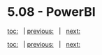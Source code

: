 # 5.08 - PowerBI

[toc:](June_2021.md) &nbsp; | [previous:](5_07_kafka.md) &nbsp; | &nbsp; [next:](June_2021.md)



[toc:](June_2021.md) &nbsp; | [previous:](5_07_kafka.md) &nbsp; | &nbsp; [next:](June_2021.md)